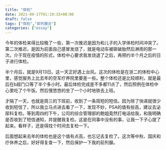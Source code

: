 ```yaml
---
title: "体检"
date: 2021-09-17T01:19:33+08:00
draft: false
tags: ["体检","前列腺炎"]
categories: ["essay"]
---
```






今年的体检来得比较晚了一些，第一次推迟是因为和儿子的入学体检时间冲突了。第二次推迟，是因为前面自己感冒发烧了，就是电动车被砸破胎然后淋雨的那一次。介于现在疫情的形式，体检中心要求我发烧退了之后，再预约半个月之后的日子进行体检。

半个月后，就是9月13日。这一天正好遇上台风。这次的体检是在浙二的体检中心里，感觉服务上比去年的空军疗养院里要差一些。整个体检还是比较顺利，就是最后在b超门口等了半个多小时。最后体检完成差不多都11点了，然后照例在体检中心里吃了个午饭。然后慢悠悠的坐了一个小时地铁去上班。

才隔了一天，也就是周三的下班前，收到了一条简短的短信。因为除了快递就很少收到短信了，所以我立马点进去看了一下，发现不妙，PSA的值有些高，建议去泌尿科复检。等到周四的下午，公司的综合管理部的鲍姐竟然打电话给我，和我明确是否收到了短信通知，并提醒我复检。这是在同事中没有的事，让我一下子心提了起来。看样子，还是得找个时间去复检一下。

后面想起来去年的体检也是这个值有点高，也忘记去复检了。这次等中秋、国庆和疗休养之后，好好得复查一下，然后保护一下我的前列腺。

